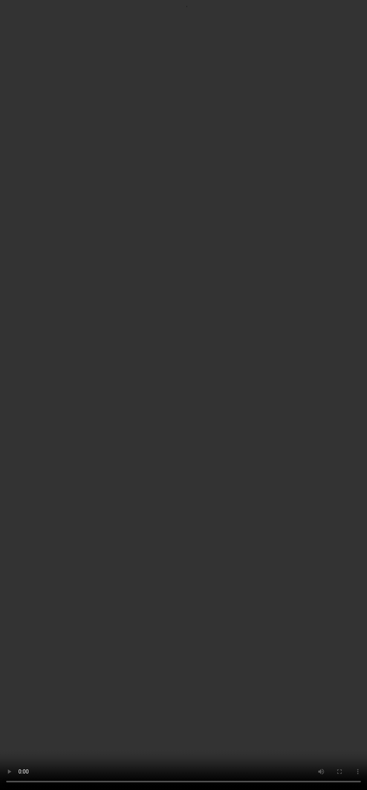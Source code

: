 # <span style="color:#364BC9">RECAP AND RESOURCES</span>

<video src="${PRIVATE_PREFERENCE_RANKING_VIDEO_4}" frameborder="0" allowfullscreen style="position: absolute; top: 0; left: 0; width: 100%; height: 100%; border: none; object-fit: cover;" controls="" controlslist="nodownload nofullscreen" style="width: 100%" />

:::tip
## Markdown Editor Link

#### [**https://nucleus-markdown-editor.soulhq.ai/src/MarkdownEditor/standalone.html**](https://nucleus-markdown-editor.soulhq.ai/src/MarkdownEditor/standalone.html)
:::

:::tip
## SOUL Specific Syntax

[**https://docs.google.com/document/d/1idBnorO3P-q0qgf4k2-dxGfmXXHUCgBPkucRhTJfuqw/edit?usp=sharing**](https://docs.google.com/document/d/1idBnorO3P-q0qgf4k2-dxGfmXXHUCgBPkucRhTJfuqw/edit?usp=sharing)
:::

:::tip
## Latex Cheat-Sheet

[**https://docs.google.com/document/d/1idBnorO3P-q0qgf4k2-dxGfmXXHUCgBPkucRhTJfuqw/edit?tab=t.0**](https://docs.google.com/document/d/1idBnorO3P-q0qgf4k2-dxGfmXXHUCgBPkucRhTJfuqw/edit?tab=t.0)
:::

:::tip
## Feedback Form

Please take a moment to share your thoughts on this e-learning course: what worked well, what could be better, and how we can make the learning experience more effective for you.

<div style="border: 4px solid #d0f3f7; border-radius: 10px; padding: 20px; margin-bottom: 30px; background-color: #ffffff; color: #000000">**Fill in the feedback form**: [https://docs.google.com/forms/d/e/1FAIpQLSciD3w0xG-nTGnfQZ-rvKefulXYQq438RDb6cH4tpBSjtdBSg/viewform?usp=sharing\&ouid=101501358111932199214](https://docs.google.com/forms/d/e/1FAIpQLSciD3w0xG-nTGnfQZ-rvKefulXYQq438RDb6cH4tpBSjtdBSg/viewform?usp=sharing\&ouid=101501358111932199214 "URL")[   ](https://docs.google.com/forms/d/e/1FAIpQLSciD3w0xG-nTGnfQZ-rvKefulXYQq438RDb6cH4tpBSjtdBSg/viewform?usp=sharing\&ouid=101501358111932199214 "URL")</div>
:::

